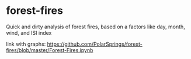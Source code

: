 # forest-fires
Quick and dirty analysis of forest fires, based on a factors like day, month, wind, and ISI index

link with graphs: https://github.com/PolarSprings/forest-fires/blob/master/Forest-Fires.ipynb
